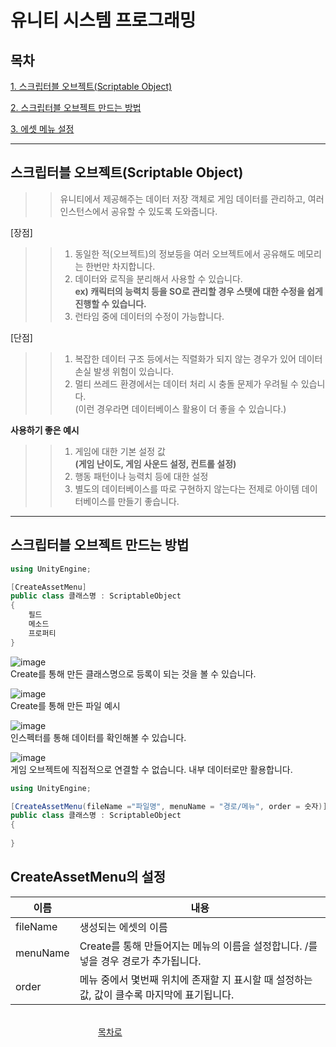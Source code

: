 # 유니티 시스템 프로그래밍

## 목차
[1. 스크립터블 오브젝트(Scriptable Object)](#스크립터블-오브젝트(Scriptable-Object))

[2. 스크립터블 오브젝트 만드는 방법](#스크립터블-오브젝트-만드는-방법)

[3. 에셋 메뉴 설정](#CreateAssetMenu의-설정)
<hr/>

## 스크립터블 오브젝트(Scriptable Object)
>> 유니티에서 제공해주는 데이터 저장 객체로 게임 데이터를 관리하고, 여러 인스턴스에서 공유할 수 있도록 도와줍니다.

[장점]
>> 1. 동일한 적(오브젝트)의 정보등을 여러 오브젝트에서 공유해도 메모리는 한번만 차지합니다.
>> 2. 데이터와 로직을 분리해서 사용할 수 있습니다.<br>
>> **ex) 캐릭터의 능력치 등을 SO로 관리할 경우 스탯에 대한 수정을 쉽게 진행할 수 있습니다.**
>> 4. 런타임 중에 데이터의 수정이 가능합니다.

[단점]
>> 1. 복잡한 데이터 구조 등에서는 직렬화가 되지 않는 경우가 있어 데이터 손실 발생 위험이 있습니다.
>> 2. 멀티 쓰레드 환경에서는 데이터 처리 시 충돌 문제가 우려될 수 있습니다.<br>
>>    (이런 경우라면 데이터베이스 활용이 더 좋을 수 있습니다.)

**사용하기 좋은 예시**
>> 1. 게임에 대한 기본 설정 값<br>
  **(게임 난이도, 게임 사운드 설정, 컨트롤 설정)**
>> 2. 행동 패턴이나 능력치 등에 대한 설정
>> 3. 별도의 데이터베이스를 따로 구현하지 않는다는 전제로 아이템 데이터베이스를 만들기 좋습니다.

<hr/>

## 스크립터블 오브젝트 만드는 방법

```cs
using UnityEngine;

[CreateAssetMenu]
public class 클래스명 : ScriptableObject
{
    필드
    메소드
    프로퍼티
}
```

![image](https://github.com/user-attachments/assets/453b7843-1c95-47db-902e-ae54125ec661)
<br> Create를 통해 만든 클래스명으로 등록이 되는 것을 볼 수 있습니다.

![image](https://github.com/user-attachments/assets/573e1226-4b7c-43f3-b420-ff2d39507e36)
<br> Create를 통해 만든 파일 예시

![image](https://github.com/user-attachments/assets/a996d3d2-e92a-4ccf-b401-c96eb91e29a7)
<br> 인스펙터를 통해 데이터를 확인해볼 수 있습니다.


![image](https://github.com/user-attachments/assets/b1aff16c-a352-4044-8f17-141ba144aace)
<br> 게임 오브젝트에 직접적으로 연결할 수 없습니다. 내부 데이터로만 활용합니다.


```cs
using UnityEngine;

[CreateAssetMenu(fileName ="파일명", menuName = "경로/메뉴", order = 숫자)]
public class 클래스명 : ScriptableObject
{
    
}
```
## CreateAssetMenu의 설정
|이름|내용|
|------|--------|
|fileName|생성되는 에셋의 이름|
|menuName|Create를 통해 만들어지는 메뉴의 이름을 설정합니다. /를 넣을 경우 경로가 추가됩니다.|
|order|메뉴 중에서 몇번째 위치에 존재할 지 표시할 때 설정하는 값, 값이 클수록 마지막에 표기됩니다.|


                                              [목차로](#목차)




























